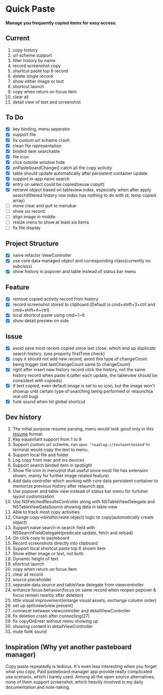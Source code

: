 # Quick Paste
#### Manage you frequently copied items for easy access. 
 
## Current
1. copy history
2. url scheme support
3. filter history by name
4. record screenshot copy
5. shortcut paste top 6 record
6. delete single record
7. show either image or text
8. shortcut launch 
9. copy when return on focus item
10. clear all
11. detail view of text and screenshot

## To Do
- [x] key binding, menu seperator 
- [x] support file
- [x] fix custom url scheme crash
- [x] clean file representation
- [x] binded item searchable
- [x] file icon 
- [x] click outside window hide 
- [x] onPasteboardChange() catch all the copy activity
- [x] table should update automatically after persistent container update
- [x] support in-app naive search 
- [x] entry on select could be copied(reuse copyIt)
- [x] retrieve object based on tableview.index, especially when after apply search(filtered history row index has nothing to do with id, temp copied array)
- [ ] move clear and quit to menubar
- [ ] show six record
- [ ] align image in middle
- [ ] resize menu to show at least six items
- [ ] fix file display

## Project Structure
- [x] naive refactor ViewController
- [x] use core data managed object and corresponding class(currently no subclass)
- [x] show history in popover and table instead of status bar menu
## Feature
- [x] remove copied activity record from history
- [x] record screenshot stored to clipboard.(Default is cmd+shift+3+ctrl and cmd+shift+4+ctrl) 
- [x] local shortcut paste using cmd+1~6
- [x] show detail preview on side
## Issue
- [x] avoid save most recent copied since last close, which end up duplicate search history. (use property firstTime check)
- [x] copy it should not add new record, avoid this type of changeCount being trigger (set lastChangeCount same to changeCount)
- [x] right after insert new history record click the history, not the same history record when paste it.(after each update, the tableview should be consistent with copieds)
- [x] if text copied, even default image is set to so icon, but the image won't showup until certain type of searching being performed or relaunch(a real old bug)
- [x] funk sound when hit global shortcut 
## Dev history
1. The initial purpose resume parsing, menu would look good only in this [resume](https://www.dropbox.com/s/8r6wm7d8t45pmsc/2019_Resume_Yichi_Zhang.pdf?dl=0) format. 
2. Key equavilant support from 1 to 9
3. Support custom url scheme, run `open "readlog://textwanttosend"`in terminal would copy the text to menu. 
4. Support local file and folder
5. Log copy from mac and ios devices
6. Support search binded item in spotlight
7. Show file icon in menu(not that useful since most file has extension shown, mainly for further image related feature)
8. Add data controller which working with core data persistent container to memorize previous history after relaunch app
9. Use popover and table view instead of status bar menu for furtuher layout customization
10. Use NSFetchedResultsController along with NSTableViewDelegate and NSTableViewDataSource showing data in table view 
11. Able to track most copy activities
12. Change copy->bindIt(create object) logic to copy(automatically create object)
13. Support naive search in search field with NSSearchFieldDelegate(predicate update, fetch and reload)
14. On click copy to pasteboard
15. Record screenshots directly into clipboard
16. Support local shortcut paste top 6 shown item
17. Show either image or text, not both.
18. Dynamic height of text
19. shortcut launch
20. copy when return on focus item
21. clear all record
22. source placeholder
23. separate data source and tableView delegate from viewcontroller
24. enhance focus behavior(focus on same record when reopen popover & focus remain nearby after deletion)
25. little visual improvement(enlarge visual assets, exchange column order)
26. set up splitview(view present)
27. connecet between viewcontroller and detailViewController
28. fix deletion crash after connecting(27)
29. fix copyOnEnter without menu showing up
30. showing content in detailViewController
31. mute funk sound
## Inspiration (Why yet another pasteboard manager)
Copy paste repeatedly is tedious. It's even less interesting when you forget what you copy. 
Paid pasteboard manager app provide really complicated use scenario, which I barely used. Among all the open source alternatives, none of them support screenshot, which heavily involved in my daily documentation and note-taking. 